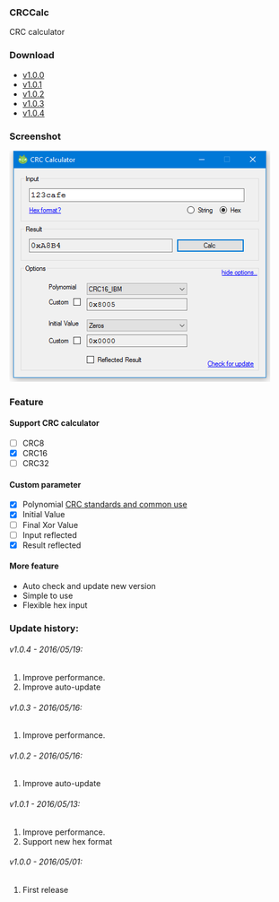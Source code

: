 ### CRCCalc
CRC calculator

### Download
- [v1.0.0](https://github.com/bs135/CRCCalc/raw/master/ReleaseDownload/v1.0.0/CRCCalc.exe)
- [v1.0.1](https://github.com/bs135/CRCCalc/raw/master/ReleaseDownload/v1.0.1/CRCCalc.exe)
- [v1.0.2](https://github.com/bs135/CRCCalc/raw/master/ReleaseDownload/v1.0.2/CRCCalc.exe)
- [v1.0.3](https://github.com/bs135/CRCCalc/raw/master/ReleaseDownload/v1.0.3/CRCCalc.exe)
- [v1.0.4](https://github.com/bs135/CRCCalc/raw/master/ReleaseDownload/v1.0.4/CRCCalc.exe)

### Screenshot

![Screenshot](https://github.com/bs135/CRCCalc/raw/master/ScreenShot/Screenshot%202016-05-18%2023.51.33.png)

### Feature

#### Support CRC calculator
- [ ] CRC8
- [x] CRC16
- [ ] CRC32

#### Custom parameter
- [x] Polynomial [CRC standards and common use](https://en.wikipedia.org/wiki/Cyclic_redundancy_check#Standards_and_common_use)
- [x] Initial Value
- [ ] Final Xor Value
- [ ] Input reflected
- [x] Result reflected

#### More feature
- Auto check and update new version
- Simple to use
- Flexible hex input


### Update history:
###### v1.0.4 - 2016/05/19:
1. Improve performance.
2. Improve auto-update

###### v1.0.3 - 2016/05/16:
1. Improve performance.

###### v1.0.2 - 2016/05/16:
1. Improve auto-update

###### v1.0.1 - 2016/05/13:
1. Improve performance.
2. Support new hex format

###### v1.0.0 - 2016/05/01:
1. First release
